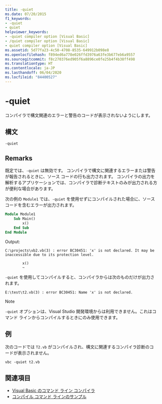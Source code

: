 ```yaml
---
title: -quiet
ms.date: 07/20/2015
f1_keywords:
- -quiet
- quiet
helpviewer_keywords:
- -quiet compiler option [Visual Basic]
- /quiet compiler option [Visual Basic]
- quiet compiler option [Visual Basic]
ms.assetid: 5d77fa23-4c50-4708-8535-649912b098e8
ms.openlocfilehash: f894ed6a778e026ffd3976a63fe3b677eb6a9557
ms.sourcegitcommit: f8c270376ed905f6a8896ce0fe25b4f4b38ff498
ms.translationtype: HT
ms.contentlocale: ja-JP
ms.lasthandoff: 06/04/2020
ms.locfileid: "84400527"
---
```

# <a name="-quiet"></a>-quiet

コンパイラで構文関連のエラーと警告のコードが表示されないようにします。

## <a name="syntax"></a>構文

```console
-quiet
```

## <a name="remarks"></a>Remarks

既定では、`-quiet` は無効です。 コンパイラで構文に関連するエラーまたは警告が報告されるときに、ソース コードの行も出力されます。 コンパイラの出力を解析するアプリケーションでは、コンパイラで診断テキストのみが出力される方が便利な場合があります。

次の例の `Module1` では、`-quiet` を使用せずにコンパイルされた場合に、ソース コードを含むエラーが出力されます。

```vb
Module Module1
    Sub Main()
        x()
    End Sub
End Module
```

Output:

```console
C:\projects\vb2.vb(3) : error BC30451: 'x' is not declared. It may be inaccessible due to its protection level.

        x()
        ~
```

`-quiet` を使用してコンパイルすると、コンパイラからは次のものだけが出力されます。

```console
E:\test\t2.vb(3) : error BC30451: Name 'x' is not declared.
```

> [!NOTE]
> `-quiet` オプションは、Visual Studio 開発環境からは利用できません。これはコマンド ラインからコンパイルするときにのみ使用できます。

## <a name="example"></a>例

次のコードでは `T2.vb` がコンパイルされ、構文に関連するコンパイラ診断のコードが表示されません。

```console
vbc -quiet t2.vb
```

## <a name="see-also"></a>関連項目

- [Visual Basic のコマンド ライン コンパイラ](index.md)
- [コンパイル コマンド ラインのサンプル](sample-compilation-command-lines.md)
